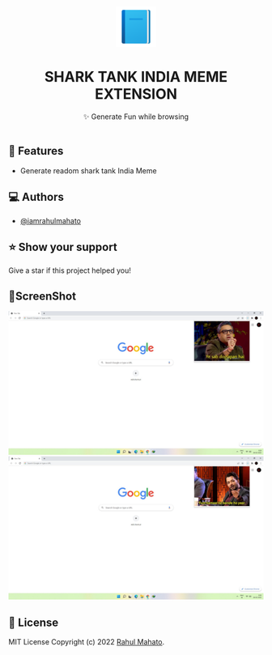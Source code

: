 <p align="center">
 <img alt="Project logo" height="80" src="./static/img/add-readme.png">
</p>
<h1 align="center">SHARK TANK INDIA MEME EXTENSION</h1>

<div align="center">
  ✨ Generate Fun while browsing
</div>
<br>


## 🎯 Features

- Generate readom shark tank India Meme


## ‎‍💻 Authors

- [@iamrahulmahato](https://github.com/iamrahulmahato)

## ⭐️ Show your support

Give a star if this project helped you!

## 🎉ScreenShot

![screenshot1](./screenshot/Screenshot(1).jpg)
![screenshot2](./screenshot/Screenshot(2).jpg)


## 📃️ License

MIT License Copyright (c) 2022 [Rahul Mahato](https://github.com/iamrahulmahato).